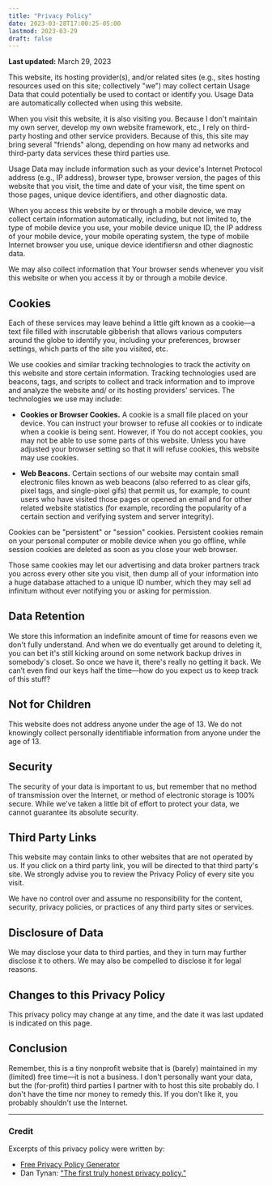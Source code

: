 ```yaml
---
title: "Privacy Policy"
date: 2023-03-28T17:00:25-05:00
lastmod: 2023-03-29
draft: false
---
```


**Last updated:** March 29, 2023

This website, its hosting provider(s), and/or related sites (e.g., sites hosting resources used on this site; collectively "we") may collect certain Usage Data that could potentially be used to contact or identify you. Usage Data are automatically collected when using this website.

When you visit this website, it is also visiting you. Because I don't maintain my own server, develop my own website framework, etc., I rely on third-party hosting and other service providers. Because of this, this site may bring several "friends" along, depending on how many ad networks and third-party data services these third parties use.

Usage Data may include information such as your device's Internet Protocol address (e.g., IP address), browser type, browser version, the pages of this website that you visit, the time and date of your visit, the time spent on those pages, unique device identifiers, and other diagnostic data.

When you access this website by or through a mobile device, we may collect certain information automatically, including, but not limited to, the type of mobile device you use, your mobile device unique ID, the IP address of your mobile device, your mobile operating system, the type of mobile Internet browser you use, unique device identifiersn and other diagnostic data.

We may also collect information that Your browser sends whenever you visit this website or when you access it by or through a mobile device.

## Cookies

Each of these services may leave behind a little gift known as a cookie&mdash;a text file filled with inscrutable gibberish that allows various computers around the globe to identify you, including your preferences, browser settings, which parts of the site you visited, etc.

We use cookies and similar tracking technologies to track the activity on this website and store certain information. Tracking technologies used are beacons, tags, and scripts to collect and track information and to improve and analyze the website and/ or its hosting providers' services. The technologies we use may include:

- **Cookies or Browser Cookies.** A cookie is a small file placed on your device. You can instruct your browser to refuse all cookies or to indicate when a cookie is being sent. However, if You do not accept cookies, you may not be able to use some parts of this website. Unless you have adjusted your browser setting so that it will refuse cookies, this website may use cookies.

- **Web Beacons.** Certain sections of our website may contain small electronic files known as web beacons (also referred to as clear gifs, pixel tags, and single-pixel gifs) that permit us, for example, to count users who have visited those pages or opened an email and for other related website statistics (for example, recording the popularity of a certain section and verifying system and server integrity).

Cookies can be "persistent" or "session" cookies. Persistent cookies remain on your personal computer or mobile device when you go offline, while session cookies are deleted as soon as you close your web browser.

Those same cookies may let our advertising and data broker partners track you across every other site you visit, then dump all of your information into a huge database attached to a unique ID number, which they may sell ad infinitum without ever notifying you or asking for permission.

## Data Retention

We store this information an indefinite amount of time for reasons even we don't fully understand. And when we do eventually get around to deleting it, you can bet it's still kicking around on some network backup drives in somebody's closet. So once we have it, there's really no getting it back. We can’t even find our keys half the time&mdash;how do you expect us to keep track of this stuff?

## Not for Children

This website does not address anyone under the age of 13. We do not knowingly collect personally identifiable information from anyone under the age of 13.

## Security

The security of your data is important to us, but remember that no method of transmission over the Internet, or method of electronic storage is 100% secure. While we've taken a little bit of effort to protect your data, we cannot guarantee its absolute security.

## Third Party Links

This website may contain links to other websites that are not operated by us. If you click on a third party link, you will be directed to that third party's site. We strongly advise you to review the Privacy Policy of every site you visit.

We have no control over and assume no responsibility for the content, security, privacy policies, or practices of any third party sites or services.

## Disclosure of Data

We may disclose your data to third parties, and they in turn may further disclose it to others. We may also be compelled to disclose it for legal reasons.

## Changes to this Privacy Policy

This privacy policy may change at any time, and the date it was last updated is indicated on this page.

## Conclusion

Remember, this is a tiny nonprofit website that is (barely) maintained in my (limited) free time&mdash;it is not a business. I don't personally want your data, but the (for-profit) third parties I partner with to host this site probably do. I don't have the time nor money to remedy this. If you don't like it, you probably shouldn't use the Internet.

---

### Credit

Excerpts of this privacy policy were written by:
- [Free Privacy Policy Generator](https://www.freeprivacypolicy.com/free-privacy-policy-generator/)
- Dan Tynan: ["The first truly honest privacy policy."](https://web.archive.org/web/20120430051614/https://www.itworld.com/print/129778)
